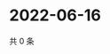 # 2022-06-16

共 0 条

<!-- BEGIN WEIBO -->
<!-- 最后更新时间 Thu Jun 16 2022 09:20:21 GMT+0800 (China Standard Time) -->

<!-- END WEIBO -->
